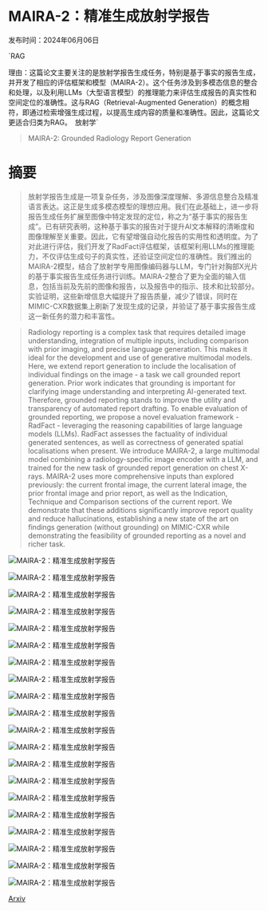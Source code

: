 # MAIRA-2：精准生成放射学报告

发布时间：2024年06月06日

`RAG

理由：这篇论文主要关注的是放射学报告生成任务，特别是基于事实的报告生成，并开发了相应的评估框架和模型（MAIRA-2）。这个任务涉及到多模态信息的整合和处理，以及利用LLMs（大型语言模型）的推理能力来评估生成报告的真实性和空间定位的准确性。这与RAG（Retrieval-Augmented Generation）的概念相符，即通过检索增强生成过程，以提高生成内容的质量和准确性。因此，这篇论文更适合归类为RAG。` `放射学`

> MAIRA-2: Grounded Radiology Report Generation

# 摘要

> 放射学报告生成是一项复杂任务，涉及图像深度理解、多源信息整合及精准语言表达。这正是生成多模态模型的理想应用。我们在此基础上，进一步将报告生成任务扩展至图像中特定发现的定位，称之为“基于事实的报告生成”。已有研究表明，这种基于事实的报告对于提升AI文本解释的清晰度和图像理解至关重要。因此，它有望增强自动化报告的实用性和透明度。为了对此进行评估，我们开发了RadFact评估框架，该框架利用LLMs的推理能力，不仅评估生成句子的真实性，还验证空间定位的准确性。我们推出的MAIRA-2模型，结合了放射学专用图像编码器与LLM，专门针对胸部X光片的基于事实报告生成任务进行训练。MAIRA-2整合了更为全面的输入信息，包括当前及先前的图像和报告，以及报告中的指示、技术和比较部分。实验证明，这些新增信息大幅提升了报告质量，减少了错误，同时在MIMIC-CXR数据集上刷新了发现生成的记录，并验证了基于事实报告生成这一新任务的潜力和丰富性。

> Radiology reporting is a complex task that requires detailed image understanding, integration of multiple inputs, including comparison with prior imaging, and precise language generation. This makes it ideal for the development and use of generative multimodal models. Here, we extend report generation to include the localisation of individual findings on the image - a task we call grounded report generation. Prior work indicates that grounding is important for clarifying image understanding and interpreting AI-generated text. Therefore, grounded reporting stands to improve the utility and transparency of automated report drafting. To enable evaluation of grounded reporting, we propose a novel evaluation framework - RadFact - leveraging the reasoning capabilities of large language models (LLMs). RadFact assesses the factuality of individual generated sentences, as well as correctness of generated spatial localisations when present. We introduce MAIRA-2, a large multimodal model combining a radiology-specific image encoder with a LLM, and trained for the new task of grounded report generation on chest X-rays. MAIRA-2 uses more comprehensive inputs than explored previously: the current frontal image, the current lateral image, the prior frontal image and prior report, as well as the Indication, Technique and Comparison sections of the current report. We demonstrate that these additions significantly improve report quality and reduce hallucinations, establishing a new state of the art on findings generation (without grounding) on MIMIC-CXR while demonstrating the feasibility of grounded reporting as a novel and richer task.

![MAIRA-2：精准生成放射学报告](../../../paper_images/2406.04449/x1.png)

![MAIRA-2：精准生成放射学报告](../../../paper_images/2406.04449/x2.png)

![MAIRA-2：精准生成放射学报告](../../../paper_images/2406.04449/x3.png)

![MAIRA-2：精准生成放射学报告](../../../paper_images/2406.04449/x4.png)

![MAIRA-2：精准生成放射学报告](../../../paper_images/2406.04449/x5.png)

![MAIRA-2：精准生成放射学报告](../../../paper_images/2406.04449/x6.png)

![MAIRA-2：精准生成放射学报告](../../../paper_images/2406.04449/x7.png)

![MAIRA-2：精准生成放射学报告](../../../paper_images/2406.04449/x8.png)

![MAIRA-2：精准生成放射学报告](../../../paper_images/2406.04449/x9.png)

![MAIRA-2：精准生成放射学报告](../../../paper_images/2406.04449/x10.png)

![MAIRA-2：精准生成放射学报告](../../../paper_images/2406.04449/x11.png)

![MAIRA-2：精准生成放射学报告](../../../paper_images/2406.04449/x12.png)

![MAIRA-2：精准生成放射学报告](../../../paper_images/2406.04449/x13.png)

![MAIRA-2：精准生成放射学报告](../../../paper_images/2406.04449/x14.png)

![MAIRA-2：精准生成放射学报告](../../../paper_images/2406.04449/x15.png)

![MAIRA-2：精准生成放射学报告](../../../paper_images/2406.04449/x16.png)

![MAIRA-2：精准生成放射学报告](../../../paper_images/2406.04449/x17.png)

![MAIRA-2：精准生成放射学报告](../../../paper_images/2406.04449/x18.png)

![MAIRA-2：精准生成放射学报告](../../../paper_images/2406.04449/x19.png)

![MAIRA-2：精准生成放射学报告](../../../paper_images/2406.04449/x20.png)

[Arxiv](https://arxiv.org/abs/2406.04449)